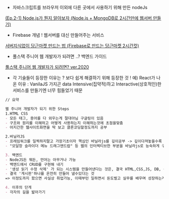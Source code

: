 - 자바스크립트를 브라우저 이외에 다른 곳에서 사용하기 위해 만든 nodeJs

[(Ep.2-1) Node.js가 뭔지 알아보자 (Node.js + MongoDB로 2시간만에 웹서버 만들기)](https://youtu.be/pTm5E3jcOeY)

- Firebase 개념 ! 웹서버를 대신 만들어주는 서비스

[서버지식없이 당근마켓 만드는 법 (Firebase로 만드는 당근마켓 2시간컷)](https://www.youtube.com/watch?v=9RkXchEJgKU)

- 풀스택 주니어 웹 개발자가 되려면 ..? 백엔드 가이드

[풀스택 주니어 웹 개발자가 되려면? ver.2020](https://www.youtube.com/watch?v=ODa9mY2bEEc)

- 각 기술들이 등장한 이유는 ?
보다 쉽게 해결하기 위해 등장한 것 ! 
예) React가 나온 이유 : VanilaJS 가지곤 data Intensive(집약적)하고 Interactive(상호적인)한 서비스를 만들기엔 너무 힘들었기 때문

```markdown
// 요약

웹 주니어 개발자가 되기 위한 Steps
1.HTML CSS
- 모든 태그, 용어를 다 외우는게 절대아님 구글링이 있음
- 구조와 원리를 이해하고 어떻게 사용하는지 이해하는것에 초점을맞춤
- 어지간한 웹사이트화면을 딱 보고 클론코딩할정도까지 공부

2.바닐라JS
- 프레임워크를 일찍하지말고 가장기초이자 핵심인 바닐라js를 깊이공부 -> 깊이다져놓을수록 나중에 리엑트,뷰 등 프레임워크를 배우는것이 쉬워짐(시간을아낄수있음)
- "모달창 슬라이더 메뉴 드래그엔드랍" 등 웹의 인터렉티브한 부분을 바닐라js로 능숙하게 구현해낼수있을정도 까지 익혔으면, 다음 단계로 넘아가도됨(프레임웍, 백앤드 등)

3. 백엔드
- NodeJS든 뭐든, 언어는 아무거나 가능
- 백엔드에서 CRUD를 구현해 내기
- '생성 읽기 수정 삭제' 가 되는 시스템을 만들어낸다는 것은, 결국 HTML,CSS,JS, DB, 등등 을 다 할줄안다는 것
- 결국 '게시판'하나를 온전히 만들어 낼수있다는 것
=> 이정도까지 왔으면 사실상 취업가능, 이때부턴 일하면서 돈도벌고 실무를 배우며 성장하는게 좋음

4. 이후의 단게
- 각자의 길을 밟아가기
```